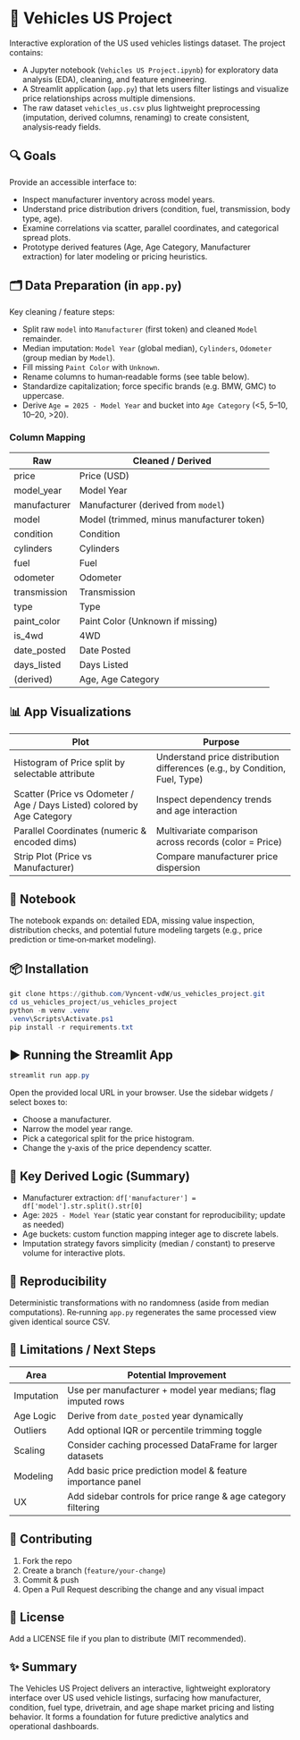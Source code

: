 # 🚗 Vehicles US Project

Interactive exploration of the US used vehicles listings dataset. The project contains:

* A Jupyter notebook (`Vehicles US Project.ipynb`) for exploratory data analysis (EDA), cleaning, and feature engineering.
* A Streamlit application (`app.py`) that lets users filter listings and visualize price relationships across multiple dimensions.
* The raw dataset `vehicles_us.csv` plus lightweight preprocessing (imputation, derived columns, renaming) to create consistent, analysis‑ready fields.

## 🔍 Goals

Provide an accessible interface to:
* Inspect manufacturer inventory across model years.
* Understand price distribution drivers (condition, fuel, transmission, body type, age).
* Examine correlations via scatter, parallel coordinates, and categorical spread plots.
* Prototype derived features (Age, Age Category, Manufacturer extraction) for later modeling or pricing heuristics.

## 🗂️ Data Preparation (in `app.py`)

Key cleaning / feature steps:
* Split raw `model` into `Manufacturer` (first token) and cleaned `Model` remainder.
* Median imputation: `Model Year` (global median), `Cylinders`, `Odometer` (group median by `Model`).
* Fill missing `Paint Color` with `Unknown`.
* Rename columns to human‑readable forms (see table below).
* Standardize capitalization; force specific brands (e.g. BMW, GMC) to uppercase.
* Derive `Age = 2025 - Model Year` and bucket into `Age Category` (<5, 5–10, 10–20, >20).

### Column Mapping

| Raw | Cleaned / Derived |
|-----|-------------------|
| price | Price (USD) |
| model_year | Model Year |
| manufacturer | Manufacturer (derived from `model`) |
| model | Model (trimmed, minus manufacturer token) |
| condition | Condition |
| cylinders | Cylinders |
| fuel | Fuel |
| odometer | Odometer |
| transmission | Transmission |
| type | Type |
| paint_color | Paint Color (Unknown if missing) |
| is_4wd | 4WD |
| date_posted | Date Posted |
| days_listed | Days Listed |
| (derived) | Age, Age Category |

## 📊 App Visualizations

| Plot | Purpose |
|------|---------|
| Histogram of Price split by selectable attribute | Understand price distribution differences (e.g., by Condition, Fuel, Type) |
| Scatter (Price vs Odometer / Age / Days Listed) colored by Age Category | Inspect dependency trends and age interaction |
| Parallel Coordinates (numeric & encoded dims) | Multivariate comparison across records (color = Price) |
| Strip Plot (Price vs Manufacturer) | Compare manufacturer price dispersion |

## 🧪 Notebook

The notebook expands on: detailed EDA, missing value inspection, distribution checks, and potential future modeling targets (e.g., price prediction or time‑on‑market modeling).

## 📦 Installation

```powershell
git clone https://github.com/Vyncent-vdW/us_vehicles_project.git
cd us_vehicles_project/us_vehicles_project
python -m venv .venv
.venv\Scripts\Activate.ps1
pip install -r requirements.txt
```

## ▶️ Running the Streamlit App

```powershell
streamlit run app.py
```
Open the provided local URL in your browser. Use the sidebar widgets / select boxes to:
* Choose a manufacturer.
* Narrow the model year range.
* Pick a categorical split for the price histogram.
* Change the y‑axis of the price dependency scatter.

## 🧮 Key Derived Logic (Summary)

* Manufacturer extraction: `df['manufacturer'] = df['model'].str.split().str[0]`
* Age: `2025 - Model Year` (static year constant for reproducibility; update as needed)
* Age buckets: custom function mapping integer age to discrete labels.
* Imputation strategy favors simplicity (median / constant) to preserve volume for interactive plots.

## 🔄 Reproducibility

Deterministic transformations with no randomness (aside from median computations). Re‑running `app.py` regenerates the same processed view given identical source CSV.

## 🚧 Limitations / Next Steps

| Area | Potential Improvement |
|------|-----------------------|
| Imputation | Use per manufacturer + model year medians; flag imputed rows |
| Age Logic | Derive from `date_posted` year dynamically |
| Outliers | Add optional IQR or percentile trimming toggle |
| Scaling | Consider caching processed DataFrame for larger datasets |
| Modeling | Add basic price prediction model & feature importance panel |
| UX | Add sidebar controls for price range & age category filtering |

## 🤝 Contributing

1. Fork the repo
2. Create a branch (`feature/your-change`)
3. Commit & push
4. Open a Pull Request describing the change and any visual impact

## 📄 License

Add a LICENSE file if you plan to distribute (MIT recommended).

## ✨ Summary

The Vehicles US Project delivers an interactive, lightweight exploratory interface over US used vehicle listings, surfacing how manufacturer, condition, fuel type, drivetrain, and age shape market pricing and listing behavior. It forms a foundation for future predictive analytics and operational dashboards.

